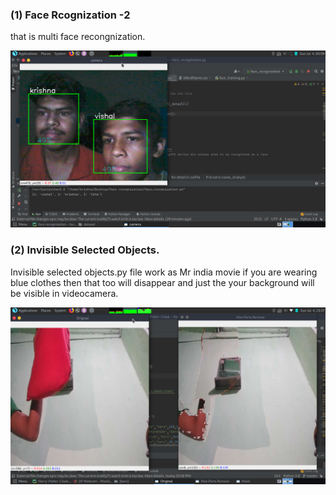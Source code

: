 ### (1) Face Rcognization -2 
   that is multi face recongnization. 

![](https://github.com/krishna2808/Desktop-Applications/blob/master/image/Face%20recognization.png)

### (2) Invisible Selected Objects. 
   
   Invisible selected objects.py  file work as Mr india movie if you are wearing blue clothes then that too will disappear and just the your background will be visible in videocamera.  

![](https://github.com/krishna2808/Desktop-Applications/blob/master/image/invisible%20object.png)
